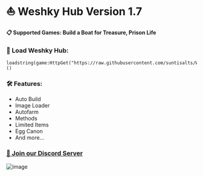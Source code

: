 # ⛵️ Weshky Hub Version 1.7

#### 📋 Supported Games: Build a Boat for Treasure, Prison Life

### 📜 Load Weshky Hub:
```
loadstring(game:HttpGet("https://raw.githubusercontent.com/suntisalts/WeshkyHub/refs/heads/main/MainLoader.lua"))()
```

### 🛠️ Features: 
- Auto Build
- Image Loader
- Autofarm
- Methods
- Limited Items
- Egg Canon
- And more...

### [🔗 Join our Discord Server](https://discord.gg/GgVf3ykUu8)

![image](https://github.com/user-attachments/assets/a4c91113-484e-469a-8f28-28f8ee5de5ad)
 
